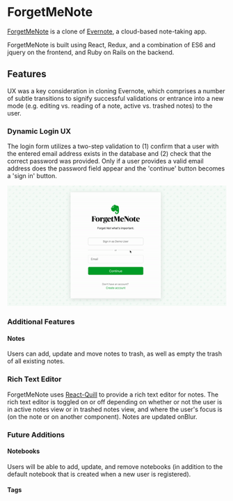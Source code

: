 # ForgetMeNote

[ForgetMeNote](https://forgetmenote.herokuapp.com/) is a clone of [Evernote](https://evernote.com/), a cloud-based note-taking app.

ForgetMeNote is built using React, Redux, and a combination of ES6 and jquery on the frontend, and Ruby on Rails on the backend. 

## Features

UX was a key consideration in cloning Evernote, which comprises a number of subtle transitions to signify successful validations or entrance into a new mode (e.g. editing vs. reading of a note, active vs. trashed notes) to the user.

### Dynamic Login UX

The login form utilizes a two-step validation to (1) confirm that a user with the entered email address exists in the database and (2) check that the correct password was provided. Only if a user provides a valid email address does the password field appear and the 'continue' button becomes a 'sign in' button.

![login demo](https://github.com/mrcjbradley/ForgetMeNote/blob/master/app/assets/images/login.gif?raw=true "Login Demo")

### Additional Features

#### Notes
 Users can add, update and move notes to trash, as well as empty the trash of all existing notes. 

 ### Rich Text Editor
ForgetMeNote uses [React-Quill](https://github.com/zenoamaro/react-quill) to provide a rich text editor for notes. The rich text editor is toggled on or off depending on whether or not the user is in active notes view or in trashed notes view, and where the user's focus is (on the note or on another component). Notes are updated onBlur.

### Future Additions
#### Notebooks
Users will be able to add, update, and remove notebooks (in addition to the default notebook that is created when a new user is registered).
#### Tags
